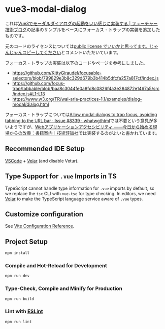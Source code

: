 # vue3-modal-dialog

これは[Vue3でモーダルダイアログの起動をいい感じに実装する | フューチャー技術ブログ](https://future-architect.github.io/articles/20240515a/)の記事のサンプルをベースにフォーカス・トラップの実装を追加したものです。

元のコードのライセンスについては[public license でいいかと思ってます。じゃんじゃんコピーしてください](https://twitter.com/shibu_jp/status/1790616809957478875)とコメントいただいています。


フォーカス・トラップの実装は以下のコードやページを参考にしました。

* https://github.com/KittyGiraudel/focusable-selectors/blob/799829e3b8c329d679b3b414b5dfcfa257a817cf/index.js
* https://github.com/focus-trap/tabbable/blob/baa8c3044fe0a8fd8c0826f4a3e284872e1467a5/src/index.js#L1-L13
* https://www.w3.org/TR/wai-aria-practices-1.1/examples/dialog-modal/dialog.html

フォーカス・トラップについては[Allow modal dialogs to trap focus, avoiding tabbing to the URL bar · Issue #8339 · whatwg/html](https://github.com/whatwg/html/issues/8339)では不要という意見が多いようですが、[Webアプリケーションアクセシビリティ ――今日から始める現場からの改善：書籍案内｜技術評論社](https://gihyo.jp/book/2023/978-4-297-13366-5)では実装するのがよいと書かれています。

## Recommended IDE Setup

[VSCode](https://code.visualstudio.com/) + [Volar](https://marketplace.visualstudio.com/items?itemName=Vue.volar) (and disable Vetur).

## Type Support for `.vue` Imports in TS

TypeScript cannot handle type information for `.vue` imports by default, so we replace the `tsc` CLI with `vue-tsc` for type checking. In editors, we need [Volar](https://marketplace.visualstudio.com/items?itemName=Vue.volar) to make the TypeScript language service aware of `.vue` types.

## Customize configuration

See [Vite Configuration Reference](https://vitejs.dev/config/).

## Project Setup

```sh
npm install
```

### Compile and Hot-Reload for Development

```sh
npm run dev
```

### Type-Check, Compile and Minify for Production

```sh
npm run build
```

### Lint with [ESLint](https://eslint.org/)

```sh
npm run lint
```
